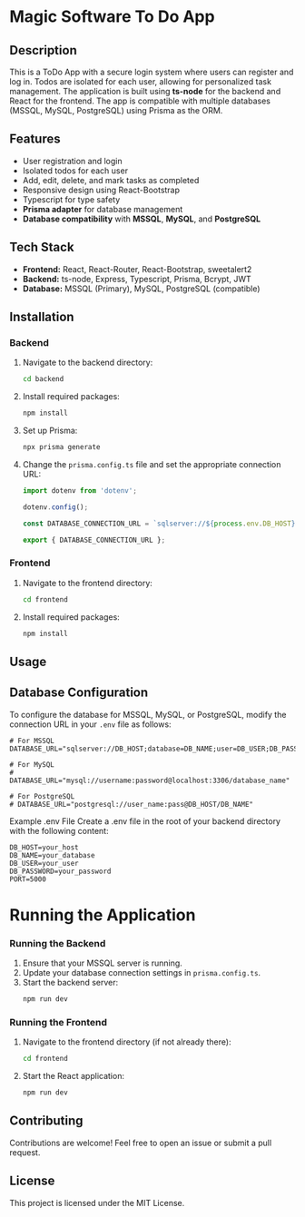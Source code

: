 # Magic Software To Do App

## Description

This is a ToDo App with a secure login system where users can register and log in. Todos are isolated for each user, allowing for personalized task management. The application is built using **ts-node** for the backend and React for the frontend. The app is compatible with multiple databases (MSSQL, MySQL, PostgreSQL) using Prisma as the ORM.

## Features

- User registration and login
- Isolated todos for each user
- Add, edit, delete, and mark tasks as completed
- Responsive design using React-Bootstrap
- Typescript for type safety
- **Prisma adapter** for database management
- **Database compatibility** with **MSSQL**, **MySQL**, and **PostgreSQL**

## Tech Stack

- **Frontend:** React, React-Router, React-Bootstrap, sweetalert2
- **Backend:** ts-node, Express, Typescript, Prisma, Bcrypt, JWT
- **Database:** MSSQL (Primary), MySQL, PostgreSQL (compatible)

## Installation

### Backend

1. Navigate to the backend directory:
    ```bash
    cd backend
    ```

2. Install required packages:
    ```bash
    npm install
    ```

3. Set up Prisma:
    ```bash
    npx prisma generate
    ```

5. Change the `prisma.config.ts` file and set the appropriate connection URL:
    ```typescript
    import dotenv from 'dotenv';

    dotenv.config();

    const DATABASE_CONNECTION_URL = `sqlserver://${process.env.DB_HOST};database=${process.env.DB_NAME};user=${process.env.DB_USER};password=${process.env.DB_PASSWORD};encrypt=true;trustServerCertificate=true`;

    export { DATABASE_CONNECTION_URL };
    ```

### Frontend

1. Navigate to the frontend directory:
    ```bash
    cd frontend
    ```

2. Install required packages:
    ```bash
    npm install
    ```

## Usage



## Database Configuration

To configure the database for MSSQL, MySQL, or PostgreSQL, modify the connection URL in your `.env` file as follows:

```env
# For MSSQL
DATABASE_URL="sqlserver://DB_HOST;database=DB_NAME;user=DB_USER;DB_PASSWORD;encrypt=true;trustServerCertificate=true"

# For MySQL
# DATABASE_URL="mysql://username:password@localhost:3306/database_name"

# For PostgreSQL
# DATABASE_URL="postgresql://user_name:pass@DB_HOST/DB_NAME"
```
Example .env File
Create a .env file in the root of your backend directory with the following content:
```
DB_HOST=your_host
DB_NAME=your_database
DB_USER=your_user
DB_PASSWORD=your_password
PORT=5000
```
# Running the Application
### Running the Backend

1. Ensure that your MSSQL server is running.
2. Update your database connection settings in `prisma.config.ts`.
3. Start the backend server:
   ```bash
   npm run dev
   ```

### Running the Frontend

1. Navigate to the frontend directory (if not already there):
   ```bash
   cd frontend
   ```
2. Start the React application:
   ```bash
   npm run dev
   ```

## Contributing

Contributions are welcome! Feel free to open an issue or submit a pull request.

## License

This project is licensed under the MIT License.
